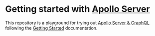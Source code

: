 # Getting started with [Apollo Server](https://www.apollographql.com/docs/apollo-server/getting-started.html)

This repository is a playground for trying out [Apollo Server & GraphQL](https://www.apollographql.com) following the [Getting Started](https://www.apollographql.com/docs/apollo-server/getting-started.html) documentation.